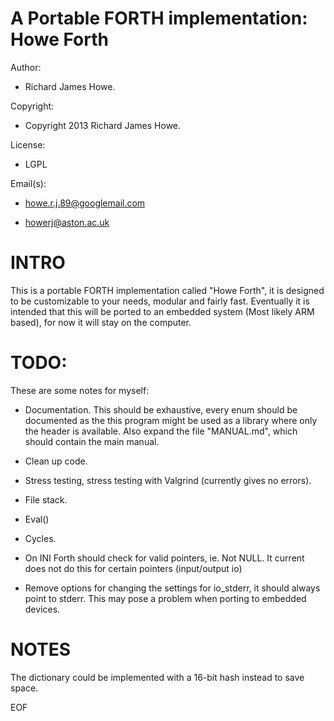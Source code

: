 A Portable FORTH implementation: Howe Forth
===========================================

Author:             

* Richard James Howe.

Copyright:          

* Copyright 2013 Richard James Howe.

License:            

* LGPL

Email(s):              

* howe.r.j.89@googlemail.com

* howerj@aston.ac.uk

INTRO
=====

This is a portable FORTH implementation called "Howe Forth", it is designed to
be customizable to your needs, modular and fairly fast. Eventually it is
intended that this will be ported to an embedded system (Most likely ARM based),
for now it will stay on the computer.

TODO:
=====

These are some notes for myself:

* Documentation. This should be exhaustive, every enum should be documented
as the this program might be used as a library where only the header is
available. Also expand the file "MANUAL.md", which should contain the main
manual.

* Clean up code.

* Stress testing, stress testing with Valgrind (currently gives no errors).

* File stack.

* Eval()

* Cycles.

* On INI Forth should check for valid pointers, ie. Not NULL. It current does
not do this for certain pointers (input/output io)

* Remove options for changing the settings for io_stderr, it should always
point to stderr. This may pose a problem when porting to embedded devices.

NOTES
=====

The dictionary could be implemented with a 16-bit hash instead to save
space.

EOF
